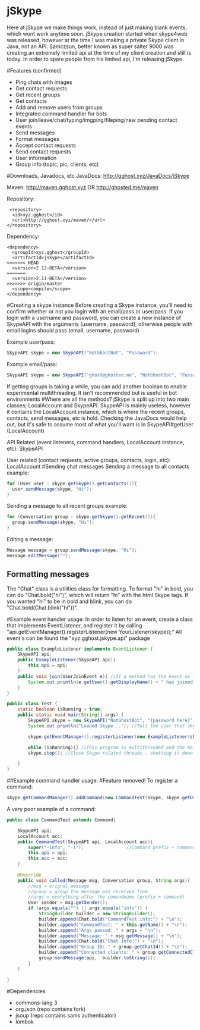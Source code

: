 # jSkype
Here at jSkype we make things work, instead of just making blank events, which wont work anytime soon. jSkype creation started when skype4web was released, however at the time I was making a private Skype client in Java, not an API. Samczsun, better known as super salter 9000 was creating an extremely limited api at the time of my client creation and still is today. In order to spare people from his limited api, I'm releasing jSkype. 

#Features (confirmed)
- Ping chats with images
- Get contact requests
- Get recent groups
- Get contacts
- Add and remove users from groups
- Integrated command handler for bots
- User join/leave/chat/typing/imgping/fileping/new pending contact events
- Send messages
- Format messages
- Accept contact requests
- Send contact requests
- User information
- Group info (topic, pic, clients, etc)

#Downloads, Javadocs, etc
JavaDocs: http://gghost.xyz/JavaDocs/jSkype

Maven: http://maven.gghost.xyz OR http://ghosted.me/maven

Repository:
```
 <repository>
  <id>xyz.gghost</id>
  <url>http://gghost.xyz/maven/</url>
</repository>
```
Dependency:
```
<dependency>
  <groupId>xyz.gghost</groupId>
  <artifactId>jskype</artifactId>
<<<<<<< HEAD
  <version>2.12-BETA</version>
=======
  <version>2.11-BETA</version>
>>>>>>> origin/master
  <scope>compile</scope>
</dependency>
```

#Creating a skype instance
Before creating a Skype instance, you'll need to confirm whether or not you login with an email/pass or user/pass. If you login with a username and password, you can create a new instance of SkypeAPI with the arguments (username, password), otherwise people with email logins should pass (email, username, password)

Example user/pass: 
```java
SkypeAPI skype = new SkypeAPI("NotGhostBot", "Password");
```
Example email/pass: 
```java
SkypeAPI skype = new SkypeAPI("ghost@ghosted.me", "NotGhostBot", "Password");
```
If getting groups is taking a while, you can add another boolean to enable experimental multithreading. It isn't recommended but is useful in bot environments
#Where are all the methods?
jSkype is split up into two main classes; LocalAccount and SkypeAPI. SkypeAPI is mainly useless, however it contains the LocalAccount instance, which is where the recent groups, contacts, send messages, etc is hold. Checking the JavaDocs would help out, but it's safe to assume most of what you'll want is in SkypeAPI#getUser (LocalAccount)

API Related (event listeners, command handlers, LocalAccount instance, etc): SkypeAPI

User related (contact requests, active groups, contacts, login, etc): LocalAccount
#Sending chat messages
Sending a message to all contacts example:
```java
for (User user : skype.getSkype().getContacts()){
  user.sendMessage(skype, "Hi");
}
```
Sending a message to all recent groups example:
```java
for (Conversation group : skype.getSkype().getRecent()){
  group.sendMessage(skype, "Hi");
}
```
Editing a message:
```java
Message message = group.sendMessage(skype, "Hi");
message.editMessage("");
```
## Formatting messages
The "Chat" class is a utilities class for formatting. To format "hi" in bold, you can do "Chat.bold("hi")", which will return "hi" with the html Skype tags. If you wanted "hi" to be in bold and blink, you can do "Chat.bold(Chat.blink("hi"))".

#Example event handler usage:
In order to listen for an event, create a class that implements EventListener, and register it by calling "api.getEventManager().registerListener(new YourListener(skype));" All event's can be found the "xyz.gghost.jskype.api" package

```java
public class ExampleListener implements EventListener {
    SkypeAPI api;
    public ExampleListener(SkypeAPI api){
        this.api = api;
    }
    public void join(UserJoinEvent e){ //If a method has the event as the only argument, it will get invoked once the events trigger(join/chat/leave/etc) has been called. 
        System.out.println(e.getUser().getDisplayName() + " has joined " + e.getGroup().getChatId());
    }
}

public class Test {
    static boolean isRunning = true;
    public static void main(String[] args) {
        SkypeAPI skype = new SkypeAPI("NotGhostBot", "{password here}"); //login
        System.out.println("Loaded Skype..."); //Tell the user that skype has fully initialized - getting contacts, recent, etc can take a few seconds

        skype.getEventManager().registerListener(new ExampleListener(skype)); //Register listener

        while (isRunning){} //This program is multithreaded and the main thread doesn't get used, so you'll want an (infinite) delay to keep the program open.
        skype.stop(); //Close Skype related threads - shutting it down

    }
}
```
##Example command handler usage:
#Feature removed!
To register a command:
```java
skype.getCommandManager().addCommand(new CommandTest(skype, skype.getUser()));
```
A very poor example of a command:
```java
public class CommandTest extends Command{

    SkypeAPI api;
    LocalAccount acc;
    public CommandTest(SkypeAPI api, LocalAccount acc){
        super("-info", "-i");                //Command prefix + command = comandname 
        this.api = api;
        this.acc = acc;
    }
  
    @Override 
    public void called(Message msg, Conversation group, String args){ 
        //msg = orignal message
        //group = group the message was received from 
        //args = everything after the comandname (prefix + command)
        User sender = msg.getSender();
        if (args.equals("") || args.equals("info")) {
            StringBuilder builder = new StringBuilder();
            builder.append(Chat.bold("CommandTest info:") + "\n");
            builder.append("CommandTest: " + this.getName() + "\n");
            builder.append("Args passed: " + args + "\n");
            builder.append("Message: " + msg.getMessage() + "\n");
            builder.append(Chat.bold("Chat info:") + "\n");
            builder.append("Group ID: " + group.getChatId() + "\n");
            builder.append("Connected clients: " + group.getConnectedClients().size() + "\n");
            group.sendMessage(api,  builder.toString());
        }
    }

}
```

#Dependencies
- commons-lang 3
- org.json (repo contains fork)
- jsoup (repo contains sams authenticator)
- lombok
